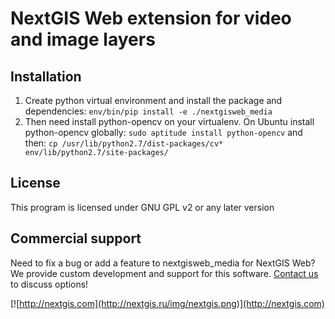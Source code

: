 NextGIS Web extension for video and image layers
================================================

## Installation

1. Create python virtual environment and install the package and dependencies:
`env/bin/pip install -e ./nextgisweb_media`
2. Then need install python-opencv on your virtualenv. 
On Ubuntu install python-opencv globally:
`sudo aptitude install python-opencv`
and then:
`cp /usr/lib/python2.7/dist-packages/cv* env/lib/python2.7/site-packages/`

License
-------------
This program is licensed under GNU GPL v2 or any later version

Commercial support
----------
Need to fix a bug or add a feature to nextgisweb_media for NextGIS Web? We provide custom development and support for this software. [Contact us](http://nextgis.ru/en/contact/) to discuss options!

[![http://nextgis.com](http://nextgis.ru/img/nextgis.png)](http://nextgis.com)
